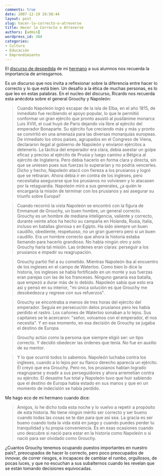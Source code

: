 ```yaml
---
comments: true
date: 2007-12-19 19:58:44
layout: post
slug: hacer-lo-correcto-o-atreverse
title: Hacer lo Correcto o Atreverse
authors: [admin]
wordpress_id: 384
categories:
- Cultura
- Educación
- Emprendimiento
---
```


El [discurso de despedida](http://www.ricardodiaz.org/archives/2007/12/no-basta-ser-co.html) de mi [hermano](http://www.ricardodiaz.org/) a sus alumnos nos recuerda la importancia de arriesgarnos.

Es un discurso que nos invita a reflexionar sobre la diferencia entre hacer lo correcto y lo que está bien. Un desafío a la ética de muchas personas, es lo que leo en estas palabras. En el nucleo del discurso, Ricardo nos recuerda esta anécdota sobre el general Grouchy y Napoleón:

> Cuando Napoleón logró escapar de la isla de Elba, en el año 1815, de inmediato fue recibiendo el apoyo popular, lo que le permitió conformar un gran ejército que pronto asustó al pusilánime monarca Luis XVIII, el cual huyó de Paris dejando vía libre al ejército del emperador Bonaparte. Su ejército fue creciendo más y más y pronto se convirtió en una amenaza para las diversas monarquías europeas. De inmediato los otros países, agrupados en el Congreso de Viena, declararon ilegal al gobierno de Napoleón y enviaron ejércitos a detenerlo. La táctica del emperador era clara, debía asestar un golpe eficaz y preciso al ejército de Prusia y luego camino a Bélgica al ejército de Inglaterra. Pero debía hacerlo en forma clara y directa, sin que se uniesen pues sus fuerzas lo superarían y no podría vencerles. Dicho y hecho, Napoleón atacó con fiereza a los prusianos y logró que se retiraran. Ahora debía ir en contra de los ingleses, pero necesitaba asegurarse que los prusianos no volviesen y lo atacasen por la retaguardia. Napoleón miró a sus generales, ¿a quién le encargaría la misión de terminar con los prusianos y así asegurar su triunfo sobre Europa?

> Cuando recorrió la vista Napoleón se encontró con la figura de Emmanuel de Grouchy, un buen hombre, un general correcto. Grouchy es un hombre de mediana inteligencia, valiente y correcto, durante veinte años ha hecho su campaña en Holanda, Rusia, Italia, incluso en batallas gloriosa s en Egipto. Ha sido siempre un buen caudillo, obediente, respetuoso, no un gran guerrero pero si un buen caudillo. Era un hombre correcto que ahora la historia estaba llamando para hacerlo grandioso. No había ningún otro y solo Grouchy haría tal misión. Las órdenes eran claras: perseguir a los prusianos e impedir su reagrupación.

> Grouchy partió fiel a su cometido. Mientras Napoleón iba al encuentro de los ingleses en el campo de Waterloo. Como bien lo dice la historia, los ingleses se había fortificado en un monte y sus fuerzas eran parejas con las de los franceses. Ninguno ganaría esa batalla, que empezó a durar más de lo debido. Napoleón sabía que esto era así y pensó en su interior, "mi única solución es que Grouchy me desobedezca y regrese con sus refuerzos".

> Grouchy se encontraba a menos de tres horas del ejército del emperador. Seguía en persecución delos prusianos pero les había perdido el rastro. Los cañones de Waterloo sonaban a lo lejos. Sus capitanes se le acercaron: "señor, volvamos con el emperador, él nos necesita". Y en ese momento, en esa decisión de Grouchy se jugaba el destino de Europa.

> Grouchy actúo como la persona que siempre eligió ser: un tipo correcto. Y decidió obedecer las órdenes que tenía. No fue en auxilio de su mentor.

> Y lo que ocurrió todos lo sabemos. Napoleón luchaba contra los ingleses, cuando a lo lejos por su flanco derecho aparecía un ejército. Él creyó que era Grouchy. Pero no, los prusianos habían logrado reagruparse y evadir a sus perseguidores y ahora arremetían contra su ejército. El desastre fue total y Napoleón tuvo que huir sabiendo que el destino de Europa había estado en sus manos y que en un momento de indecisión se había perdido.

Me hago eco de mi hermano cuando dice:

> Amigos, lo he dicho toda esta noche y lo vuelvo a repetir a propósito de esta historia. No tiene ningún mérito ser correcto y ser bueno cuando todas las cosas se te dan para que así sea. La gracia es ser bueno cuando toda la vida está en juego y cuando puedes perder tu tranquilidad y tu propia conveniencia. Es en esas ocasiones cuando uno descubre si nació para estar en la historia como Napoleón o si nació para ser olvidado como Grouchy.

¿Cuantos Grouchy tenemos ocupando puestos importantes en nuestro país?, preocupados de hacer lo correcto, pero poco preocupados de innovar, de correr riesgos, e incapaces de cambiar el rumbo, orgullosos, de pocas luces, y que no escuchan a sus subalternos cuando les revelan que se están tomando decisiones equivocadas.



